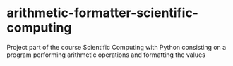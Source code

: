 # arithmetic-formatter-scientific-computing
Project part of the course Scientific Computing with Python consisting on a program performing arithmetic operations and formatting the values
